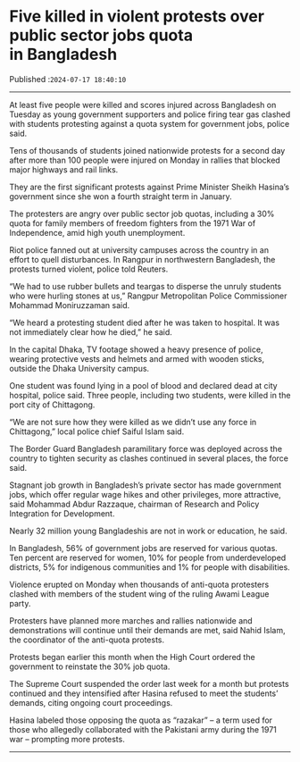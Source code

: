 # Five killed in violent protests over public sector jobs quota in Bangladesh

Published :`2024-07-17 18:40:10`

---

At least five people were killed and scores injured across Bangladesh on Tuesday as young government supporters and police firing tear gas clashed with students protesting against a quota system for government jobs, police said.

Tens of thousands of students joined nationwide protests for a second day after more than 100 people were injured on Monday in rallies that blocked major highways and rail links.

They are the first significant protests against Prime Minister Sheikh Hasina’s government since she won a fourth straight term in January.

The protesters are angry over public sector job quotas, including a 30% quota for family members of freedom fighters from the 1971 War of Independence, amid high youth unemployment.

Riot police fanned out at university campuses across the country in an effort to quell disturbances. In Rangpur in northwestern Bangladesh, the protests turned violent, police told Reuters.

“We had to use rubber bullets and teargas to disperse the unruly students who were hurling stones at us,” Rangpur Metropolitan Police Commissioner Mohammad Moniruzzaman said.

“We heard a protesting student died after he was taken to hospital. It was not immediately clear how he died,” he said.

In the capital Dhaka, TV footage showed a heavy presence of police, wearing protective vests and helmets and armed with wooden sticks, outside the Dhaka University campus.

One student was found lying in a pool of blood and declared dead at city hospital, police said. Three people, including two students, were killed in the port city of Chittagong.

“We are not sure how they were killed as we didn’t use any force in Chittagong,” local police chief Saiful Islam said.

The Border Guard Bangladesh paramilitary force was deployed across the country to tighten security as clashes continued in several places, the force said.

Stagnant job growth in Bangladesh’s private sector has made government jobs, which offer regular wage hikes and other privileges, more attractive, said Mohammad Abdur Razzaque, chairman of Research and Policy Integration for Development.

Nearly 32 million young Bangladeshis are not in work or education, he said.

In Bangladesh, 56% of government jobs are reserved for various quotas. Ten percent are reserved for women, 10% for people from underdeveloped districts, 5% for indigenous communities and 1% for people with disabilities.

Violence erupted on Monday when thousands of anti-quota protesters clashed with members of the student wing of the ruling Awami League party.

Protesters have planned more marches and rallies nationwide and demonstrations will continue until their demands are met, said Nahid Islam, the coordinator of the anti-quota protests.

Protests began earlier this month when the High Court ordered the government to reinstate the 30% job quota.

The Supreme Court suspended the order last week for a month but protests continued and they intensified after Hasina refused to meet the students’ demands, citing ongoing court proceedings.

Hasina labeled those opposing the quota as “razakar” – a term used for those who allegedly collaborated with the Pakistani army during the 1971 war – prompting more protests.

---

